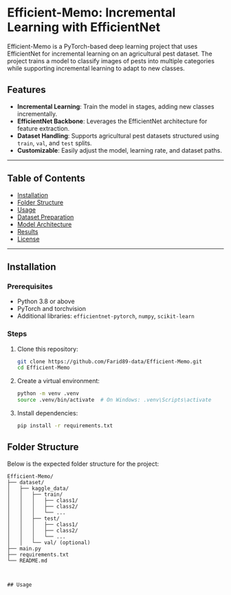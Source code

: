 # Efficient-Memo: Incremental Learning with EfficientNet

Efficient-Memo is a PyTorch-based deep learning project that uses EfficientNet for incremental learning on an agricultural pest dataset. The project trains a model to classify images of pests into multiple categories while supporting incremental learning to adapt to new classes.

## Features
- **Incremental Learning**: Train the model in stages, adding new classes incrementally.
- **EfficientNet Backbone**: Leverages the EfficientNet architecture for feature extraction.
- **Dataset Handling**: Supports agricultural pest datasets structured using `train`, `val`, and `test` splits.
- **Customizable**: Easily adjust the model, learning rate, and dataset paths.

---

## Table of Contents
- [Installation](#installation)
- [Folder Structure](#folder-structure)
- [Usage](#usage)
- [Dataset Preparation](#dataset-preparation)
- [Model Architecture](#model-architecture)
- [Results](#results)
- [License](#license)

---

## Installation

### Prerequisites
- Python 3.8 or above
- PyTorch and torchvision
- Additional libraries: `efficientnet-pytorch`, `numpy`, `scikit-learn`

### Steps
1. Clone this repository:
   ```bash
   git clone https://github.com/Farid89-data/Efficient-Memo.git
   cd Efficient-Memo
2. Create a virtual environment:

   ```bash
   python -m venv .venv
   source .venv/bin/activate  # On Windows: .venv\Scripts\activate
3. Install dependencies:

   ```bash
   pip install -r requirements.txt


## Folder Structure

Below is the expected folder structure for the project:
```plaintext
Efficient-Memo/
├── dataset/
│   ├── kaggle_data/
│   │   ├── train/
│   │   │   ├── class1/
│   │   │   ├── class2/
│   │   │   └── ...
│   │   ├── test/
│   │   │   ├── class1/
│   │   │   ├── class2/
│   │   │   └── ...
│   │   └── val/ (optional)
├── main.py
├── requirements.txt
└── README.md



## Usage
